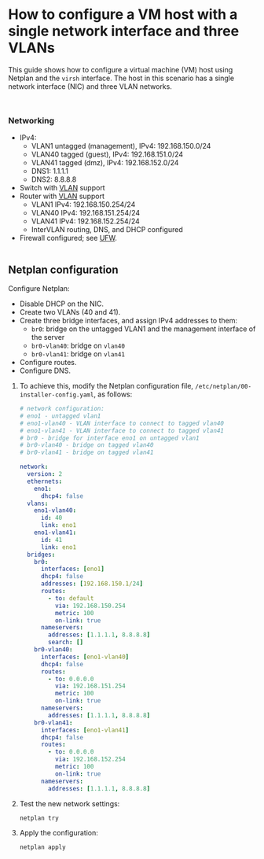 # How to configure a VM host with a single network interface and three VLANs

This guide shows how to configure a virtual machine (VM) host using Netplan and the `virsh` interface. The host in this scenario has a single network interface (NIC) and three VLAN networks.


```{include} ../reuse/configure-vm-prerequisites.md

```


```{include} ../reuse/configure-vm-prerequisites-system.md

```

### Networking

- IPv4:
  - VLAN1 untagged (management), IPv4: 192.168.150.0/24
  - VLAN40 tagged (guest), IPv4: 192.168.151.0/24
  - VLAN41 tagged (dmz), IPv4: 192.168.152.0/24
  - DNS1: 1.1.1.1
  - DNS2: 8.8.8.8
- Switch with [VLAN](https://en.wikipedia.org/wiki/VLAN) support
- Router with [VLAN](https://en.wikipedia.org/wiki/VLAN) support
  - VLAN1 IPv4: 192.168.150.254/24
  - VLAN40 IPv4: 192.168.151.254/24
  - VLAN41 IPv4: 192.168.152.254/24
  - InterVLAN routing, DNS, and DHCP configured
- Firewall configured; see [UFW](https://help.ubuntu.com/community/UFW).


```{include} ../reuse/configure-vm-disable-netfilter.md

```


## Netplan configuration

Configure Netplan:

- Disable DHCP on the NIC.
- Create two VLANs (40 and 41).
- Create three bridge interfaces, and assign IPv4 addresses to them:
  - `br0`: bridge on the untagged VLAN1 and the management interface of the server
  - `br0-vlan40`: bridge on `vlan40`
  - `br0-vlan41`: bridge on `vlan41`
- Configure routes.
- Configure DNS.

1. To achieve this, modify the Netplan configuration file, `/etc/netplan/00-installer-config.yaml`,  as follows:

    ```yaml
    # network configuration:
    # eno1 - untagged vlan1
    # eno1-vlan40 - VLAN interface to connect to tagged vlan40
    # eno1-vlan41 - VLAN interface to connect to tagged vlan41
    # br0 - bridge for interface eno1 on untagged vlan1
    # br0-vlan40 - bridge on tagged vlan40
    # br0-vlan41 - bridge on tagged vlan41

    network:
      version: 2
      ethernets:
        eno1:
          dhcp4: false
      vlans:
        eno1-vlan40:
          id: 40
          link: eno1
        eno1-vlan41:
          id: 41
          link: eno1
      bridges:
        br0:
          interfaces: [eno1]
          dhcp4: false
          addresses: [192.168.150.1/24]
          routes:
            - to: default
              via: 192.168.150.254
              metric: 100
              on-link: true
          nameservers:
            addresses: [1.1.1.1, 8.8.8.8]
            search: []
        br0-vlan40:
          interfaces: [eno1-vlan40]
          dhcp4: false
          routes:
            - to: 0.0.0.0
              via: 192.168.151.254
              metric: 100
              on-link: true
          nameservers:
            addresses: [1.1.1.1, 8.8.8.8]
        br0-vlan41:
          interfaces: [eno1-vlan41]
          dhcp4: false
          routes:
            - to: 0.0.0.0
              via: 192.168.152.254
              metric: 100
              on-link: true
          nameservers:
            addresses: [1.1.1.1, 8.8.8.8]
    ```

2. Test the new network settings:

    ```none
    netplan try
    ```

3. Apply the configuration:

    ```
    netplan apply
    ```


```{include} ../reuse/configure-vm-using-virsh.md

```


```{include} ../reuse/configure-vm-check-networking-delete-default.md

```


```{include} ../reuse/configure-vm-create-bridged-networks.md

```